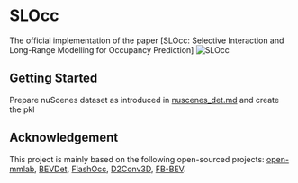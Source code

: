 # SLOcc

The official implementation of the paper [SLOcc: Selective Interaction and Long-Range Modelling for Occupancy Prediction]
![SLOcc](/docs/overrall.png "SLOcc")


## Getting Started
Prepare nuScenes dataset as introduced in [nuscenes_det.md](nuscenes_det.md) and create the pkl 


## Acknowledgement
This project is mainly based on the following open-sourced projects: [open-mmlab](https://github.com/open-mmlab), [BEVDet](https://github.com/HuangJunJie2017/BEVDet), [FlashOcc](https://github.com/Yzichen/FlashOCC), [D2Conv3D](https://github.com/Schmiddo/d2conv3d), [FB-BEV](https://github.com/NVlabs/FB-BEV.git).
